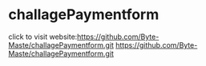 # challagePaymentform
click to visit website:https://github.com/Byte-Maste/challagePaymentform.git
https://github.com/Byte-Maste/challagePaymentform.git
